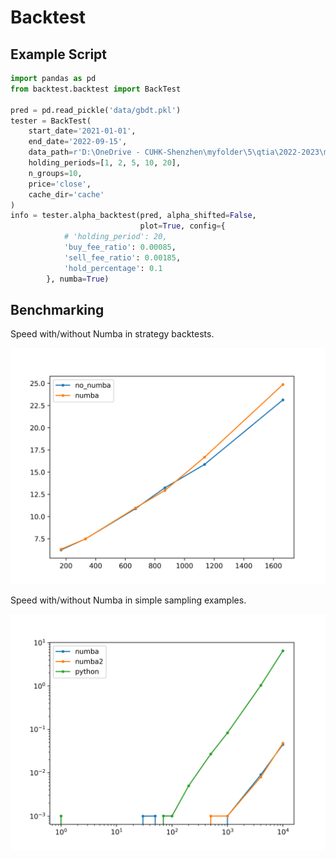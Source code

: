 # Backtest

## Example Script

```python
import pandas as pd
from backtest.backtest import BackTest

pred = pd.read_pickle('data/gbdt.pkl')
tester = BackTest(
    start_date='2021-01-01',
    end_date='2022-09-15',
    data_path=r'D:\OneDrive - CUHK-Shenzhen\myfolder\5\qtia\2022-2023\ml-team\baseline\data\AShareEODPrices.csv',
    holding_periods=[1, 2, 5, 10, 20],
    n_groups=10,
    price='close',
    cache_dir='cache'
)
info = tester.alpha_backtest(pred, alpha_shifted=False,
                             plot=True, config={
            # 'holding_period': 20,
            'buy_fee_ratio': 0.00085,
            'sell_fee_ratio': 0.00185,
            'hold_percentage': 0.1
        }, numba=True)
```

## Benchmarking

Speed with/without Numba in strategy backtests.

![image](./asset/numba-benchmark.png)

Speed with/without Numba in simple sampling examples.

![image](./asset/numba-simple-comp.png)